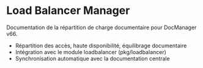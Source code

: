 # Load Balancer Manager

Documentation de la répartition de charge documentaire pour DocManager v66.

- Répartition des accès, haute disponibilité, équilibrage documentaire
- Intégration avec le module loadbalancer (pkg/loadbalancer)
- Synchronisation automatique avec la documentation centrale
